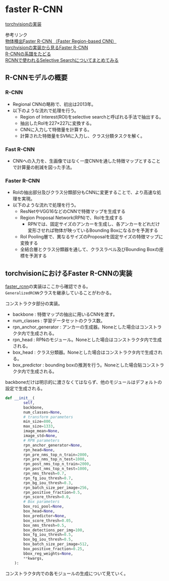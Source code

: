 # faster R-CNN

[torchvisionの実装](https://pytorch.org/vision/stable/models/faster_rcnn.html)  

参考リンク  
[物体検出Faster R-CNN （Faster Region-based CNN）](https://qiita.com/DeepTama/items/0cb9ca2d35c200deed37)  
[torchvisionの実装から見るFaster R-CNN](https://qiita.com/ground0state/items/08be7707069bdba10)  
[R-CNNの系譜をたどる](https://zenn.dev/kabupen/articles/note-20230320-00)  
[RCNNで使われるSelective Searchについてまとめてみる](https://blog.shikoan.com/selective-search-rcnn/)

## R-CNNモデルの概要
### R-CNN
- Regional CNNの略称で、初出は2013年。
- 以下のような流れで処理を行う。
  - Region of Interest(ROI)をselective searchと呼ばれる手法で抽出する。
  - 抽出したRoIを227×227に変換する。
  - CNNに入力して特徴量を計算する。
  - 計算された特徴量をSVMに入力し、クラス分類タスクを解く。

### Fast R-CNN
- CNNへの入力を、生画像ではなく一度CNNを通した特徴マップとすることで計算量の削減を図った手法。

### Faster R-CNN
- RoIの抽出部分及びクラス分類部分もCNNに変更することで、より高速な処理を実現。
- 以下のような流れで処理を行う。
  - ResNetやVGG16などのCNNで特徴マップを生成する
  - Region Proposal Network(RPN)で、RoIを生成する
    - RPNでは、固定サイズのアンカーを生成し、各アンカーをどれだけ変形させれば物体が映っているBounding Boxになるかを予測する
  - RoI Pooling層で、異なるサイズのProposalを固定サイズの特徴マップに変換する
  - 全結合層とクラス分類器を通して、クラスラベル及びBounding Boxの座標を予測する

## torchvisionにおけるFaster R-CNNの実装
[faster_rcnn](https://github.com/pytorch/vision/blob/main/torchvision/models/detection/faster_rcnn.py)の実装はここから確認できる。  
`GeneralizedRCNN`クラスを継承していることがわかる。  

コンストラクタ部分の実装。
- backbone : 特徴マップの抽出に用いるCNNを渡す。
- num_classes : 学習データセットのクラス数。
- rpn_anchor_generator : アンカーの生成器。Noneとした場合はコンストラクタ内で生成される。
- rpn_head : RPNのモジュール。Noneとした場合はコンストラクタ内で生成される。
- box_head : クラス分類器。Noneとした場合はコンストラクタ内で生成される。
- box_predictor : bounding boxの推測を行う。Noneとした場合貼コンストラクタ内で生成される。

backboneだけは明示的に渡さなくてはならず、他のモジュールはデフォルトの設定で生成される。  

```python
def __init__(
        self,
        backbone,
        num_classes=None,
        # transform parameters
        min_size=800,
        max_size=1333,
        image_mean=None,
        image_std=None,
        # RPN parameters
        rpn_anchor_generator=None,
        rpn_head=None,
        rpn_pre_nms_top_n_train=2000,
        rpn_pre_nms_top_n_test=1000,
        rpn_post_nms_top_n_train=2000,
        rpn_post_nms_top_n_test=1000,
        rpn_nms_thresh=0.7,
        rpn_fg_iou_thresh=0.7,
        rpn_bg_iou_thresh=0.3,
        rpn_batch_size_per_image=256,
        rpn_positive_fraction=0.5,
        rpn_score_thresh=0.0,
        # Box parameters
        box_roi_pool=None,
        box_head=None,
        box_predictor=None,
        box_score_thresh=0.05,
        box_nms_thresh=0.5,
        box_detections_per_img=100,
        box_fg_iou_thresh=0.5,
        box_bg_iou_thresh=0.5,
        box_batch_size_per_image=512,
        box_positive_fraction=0.25,
        bbox_reg_weights=None,
        **kwargs,
    ):
```

コンストラクタ内での各モジュールの生成について見ていく。  


